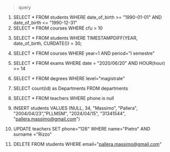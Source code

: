 > query

1) SELECT * FROM students WHERE date_of_birth >= "1990-01-01" AND date_of_birth <= "1990-12-31"
2) SELECT * FROM courses WHERE cfu > 10

 <!--curdate gets the current date  -->
3) SELECT * FROM students WHERE TIMESTAMPDIFF(YEAR, date_of_birth, CURDATE()) = 30;

4) SELECT * FROM courses WHERE year=1 AND period="I semestre"

5)  SELECT * FROM exams WHERE date = "2020/06/20" AND HOUR(hour) >= 14

6)  SELECT * FROM degrees WHERE level="magistrale"

7)  SELECT count(id) as Departments FROM departments
8)  SELECT * FROM teachers WHERE phone is null

<!-- with null at the first column, I'll bypass the primary key -->
9) INSERT students
VALUES (NULL, 34, "Massimo", "Pallera", "2004/04/23","PLLMSM", "2024/04/15", "31341544", "pallera.massimo@gmail.com")

10) UPDATE teachers
SET phone="126"
WHERE name="Pietro" AND surname ="Rizzo"

11) DELETE FROM students WHERE email="pallera.massimo@gmail.com"